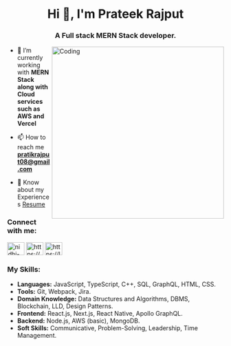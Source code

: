 
<h1 align="center">Hi 👋, I'm Prateek Rajput</h1>
<h3 align="center">A Full stack MERN Stack developer.</h3>
<img align="right" alt="Coding" width="400" src="https://www.lambdatest.com/resources/images/ezgif.com-gif-maker-16.gif">

- 🌱 I’m currently working with **MERN Stack along with Cloud services such as AWS and Vercel**

- 📫 How to reach me **pratikrajput08@gmail.com**

- 📄 Know about my Experiences [Resume](https://drive.google.com/file/d/1o5cmXNDmfEYFQo_BCAA9vN9bNiiytXWv/view?usp=sharing)

<h3 align="left">Connect with me:</h3>
<p align="left">
<a href="https://www.linkedin.com/in/prateek-rajput-0013a31b3" target="blank"><img align="center" src="https://raw.githubusercontent.com/rahuldkjain/github-profile-readme-generator/master/src/images/icons/Social/linked-in-alt.svg" alt="nidhi-p-89090b211" height="30" width="40" /></a>
<a href="https://www.instagram.com/nprateekrajput_/" target="blank"><img align="center" src="https://raw.githubusercontent.com/rahuldkjain/github-profile-readme-generator/master/src/images/icons/Social/instagram.svg" alt="https://www.instagram.com/nprateekrajput_/" height="30" width="40" /></a>
<a href="https://leetcode.com/prateekrajput_2k19ee192/" target="blank"><img align="center" src="https://raw.githubusercontent.com/rahuldkjain/github-profile-readme-generator/master/src/images/icons/Social/leet-code.svg" alt="https://leetcode.com/prateekrajput_2k19ee192/" height="30" width="40" /></a>
</p>

<h3 align="left">My Skills:</h3>
<ul>
  <li><strong>Languages:</strong> JavaScript, TypeScript, C++, SQL, GraphQL, HTML, CSS.</li>
  <li><strong>Tools:</strong> Git, Webpack, Jira.</li>
  <li><strong>Domain Knowledge:</strong> Data Structures and Algorithms, DBMS, Blockchain, LLD, Design Patterns.</li>
  <li><strong>Frontend:</strong> React.js, Next.js, React Native, Apollo GraphQL.</li>
  <li><strong>Backend:</strong> Node.js, AWS (basic), MongoDB.</li>
  <li><strong>Soft Skills:</strong> Communicative, Problem-Solving, Leadership, Time Management.</li>
</ul>




